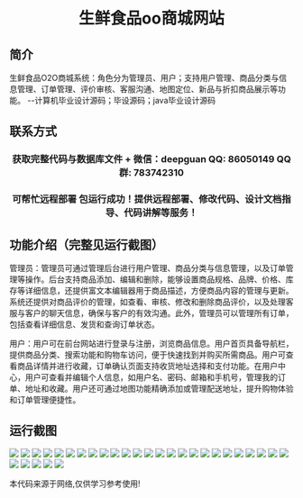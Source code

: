 <p><h1 align="center">生鲜食品oo商城网站</h1></p>

## 简介
生鲜食品O2O商城系统：角色分为管理员、用户；支持用户管理、商品分类与信息管理、订单管理、评价审核、客服沟通、地图定位、新品与折扣商品展示等功能。    --计算机毕业设计源码；毕设源码；java毕业设计源码


## 联系方式
<p><h3 align="center">获取完整代码与数据库文件 + 微信：deepguan QQ: 86050149 QQ群: 783742310</h3></p>
<p><h3 align="center">可帮忙远程部署 包运行成功！提供远程部署、修改代码、设计文档指导、代码讲解等服务！</h3></p>

## 功能介绍（完整见运行截图）
管理员：管理员可通过管理后台进行用户管理、商品分类与信息管理，以及订单管理等操作。后台支持商品添加、编辑和删除，能够设置商品规格、品牌、价格、库存等详细信息，还提供富文本编辑器用于商品描述，方便商品内容的管理与更新。系统还提供对商品评价的管理，如查看、审核、修改和删除商品评价，以及处理客服与客户的聊天信息，确保与客户的有效沟通。此外，管理员可以管理所有订单，包括查看详细信息、发货和查询订单状态。

用户：用户可在前台网站进行登录与注册，浏览商品信息。用户首页具备导航栏，提供商品分类、搜索功能和购物车访问，便于快速找到并购买所需商品。用户可查看商品详情并进行收藏，订单确认页面支持收货地址选择和支付功能。在用户中心，用户可查看并编辑个人信息，如用户名、密码、邮箱和手机号，管理我的订单、地址和收藏。用户还可通过地图功能精确添加或管理配送地址，提升购物体验和订单管理便捷性。


## 运行截图
![](img/001.jpg)
![](img/002.jpg)
![](img/003.jpg)
![](img/004.jpg)
![](img/005.jpg)
![](img/006.jpg)
![](img/007.jpg)
![](img/008.jpg)
![](img/009.jpg)
![](img/010.jpg)
![](img/011.jpg)
![](img/012.jpg)
![](img/013.jpg)
![](img/014.jpg)
![](img/015.jpg)
![](img/016.jpg)
![](img/017.jpg)
![](img/018.jpg)
![](img/019.jpg)
![](img/020.jpg)
![](img/021.jpg)
![](img/022.jpg)
![](img/023.jpg)
![](img/024.jpg)
![](img/025.jpg)
![](img/026.jpg)
![](img/027.jpg)
![](img/028.jpg)
![](img/029.jpg)
![](img/030.jpg)

<p>本代码来源于网络,仅供学习参考使用!</p>
